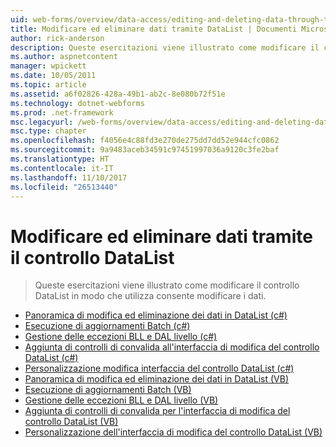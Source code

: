 ```yaml
---
uid: web-forms/overview/data-access/editing-and-deleting-data-through-the-datalist/index
title: Modificare ed eliminare dati tramite DataList | Documenti Microsoft
author: rick-anderson
description: Queste esercitazioni viene illustrato come modificare il controllo DataList in modo che utilizza consente modificare i dati.
ms.author: aspnetcontent
manager: wpickett
ms.date: 10/05/2011
ms.topic: article
ms.assetid: a6f02826-428a-49b1-ab2c-8e080b72f51e
ms.technology: dotnet-webforms
ms.prod: .net-framework
msc.legacyurl: /web-forms/overview/data-access/editing-and-deleting-data-through-the-datalist
msc.type: chapter
ms.openlocfilehash: f4056e4c88fd3e270de275dd7dd52e944cfc0862
ms.sourcegitcommit: 9a9483aceb34591c97451997036a9120c3fe2baf
ms.translationtype: HT
ms.contentlocale: it-IT
ms.lasthandoff: 11/10/2017
ms.locfileid: "26513440"
---
```

<a name="editing-and-deleting-data-through-the-datalist"></a>Modificare ed eliminare dati tramite il controllo DataList
====================
> Queste esercitazioni viene illustrato come modificare il controllo DataList in modo che utilizza consente modificare i dati.


- [Panoramica di modifica ed eliminazione dei dati in DataList (c#)](an-overview-of-editing-and-deleting-data-in-the-datalist-cs.md)
- [Esecuzione di aggiornamenti Batch (c#)](performing-batch-updates-cs.md)
- [Gestione delle eccezioni BLL e DAL livello (c#)](handling-bll-and-dal-level-exceptions-cs.md)
- [Aggiunta di controlli di convalida all'interfaccia di modifica del controllo DataList (c#)](adding-validation-controls-to-the-datalist-s-editing-interface-cs.md)
- [Personalizzazione modifica interfaccia del controllo DataList (c#)](customizing-the-datalist-s-editing-interface-cs.md)
- [Panoramica di modifica ed eliminazione dei dati in DataList (VB)](an-overview-of-editing-and-deleting-data-in-the-datalist-vb.md)
- [Esecuzione di aggiornamenti Batch (VB)](performing-batch-updates-vb.md)
- [Gestione delle eccezioni BLL e DAL livello (VB)](handling-bll-and-dal-level-exceptions-vb.md)
- [Aggiunta di controlli di convalida per l'interfaccia di modifica del controllo DataList (VB)](adding-validation-controls-to-the-datalist-s-editing-interface-vb.md)
- [Personalizzazione dell'interfaccia di modifica del controllo DataList (VB)](customizing-the-datalist-s-editing-interface-vb.md)
